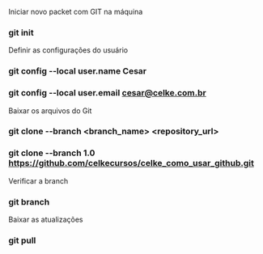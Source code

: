 Iniciar novo packet com GIT na máquina 
### git init

Definir as configurações do usuário
### git config --local user.name Cesar
### git config --local user.email cesar@celke.com.br

Baixar os arquivos do Git
### git clone --branch <branch_name> <repository_url>
### git clone --branch 1.0 https://github.com/celkecursos/celke_como_usar_github.git

Verificar a branch
### git branch 

Baixar as atualizações
### git pull